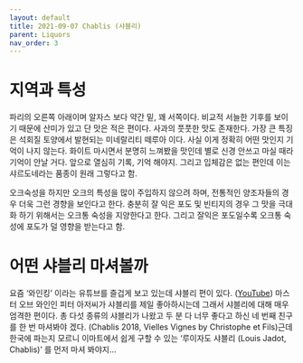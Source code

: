 ```yaml
---
layout: default
title: 2021-09-07 Chablis (샤블리)
parent: Liquors 
nav_order: 3
---
```


# 지역과 특성
파리의 오른쪽 아래이며 알자스 보다 약간 밑, 꽤 서쪽이다. 비교적 서늘한 기후를 보이기 때문에 산미가 있고 단 맛은 적은 편이다. 사과의 풋풋한 맛도 존재한다. 가장 큰 특징은 석회질 토양에서 발현되는 미네랄리티 떼루아 이다. 사실 이게 정확히 어떤 맛인지 기억이 나지 않는다. 화이트 마시면서 분명히 느껴봤을 맛인데 별로 신경 안쓰고 마실 때라 기억이 안날 거다. 앞으로 열심히 기록, 기억 해야지. 그리고 입체감은 없는 편인데 이는 샤르도네라는 품종이 원래 그렇다고 함.

오크숙성을 하지만 오크의 특성을 많이 주입하지 않으려 하며, 전통적인 양조자들의 경우 더욱 그런 경향을 보인다고 한다. 충분히 잘 익은 포도 및 빈티지의 경우 그 맛을 극대화 하기 위해서는 오크통 숙성을 지양한다고 한다. 그리고 잘익은 포도일수록 오크통 숙성에 포도가 덜 영향을 받는다고 함.

# 어떤 샤블리 마셔볼까
요즘 ‘와인킹’ 이라는 유튜브를 즐겁게 보고 있는데 샤블리 편이 있다. ([YouTube](https://www.youtube.com/watch?v=_uxQNDEmVRk)) 마스터 오브 와인인 피터 아저씨가 샤블리를 제일 좋아하시는데 그래서 샤블리에 대해 매우 엄격한 편이다. 총 다섯 종류의 샤블리가 나왔고 두 분 다 너무 좋다고 하신 네 번째 친구를 한 번 마셔봐야 겠다. (Chablis 2018, Vielles Vignes by Christophe et Fils)근데 한국에 파는지 모르니 이마트에서 쉽게 구할 수 있는 ‘루이자도 샤블리 (Louis Jadot, Chablis)’ 를 먼저 마셔 봐야지…

